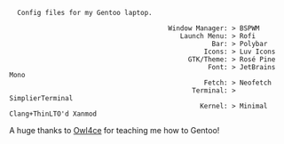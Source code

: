    

      Config files for my Gentoo laptop. 
      
                                            Window Manager: > BSPWM
                                               Launch Menu: > Rofi 
                                                       Bar: > Polybar
                                                     Icons: > Luv Icons
                                                 GTK/Theme: > Rosé Pine
                                                      Font: > JetBrains Mono
                                                     Fetch: > Neofetch
                                                  Terminal: > SimplierTerminal
                                                    Kernel: > Minimal Clang+ThinLTO'd Xanmod

A huge thanks to [Owl4ce](https://github.com/owl4ce) for teaching me how to Gentoo!
